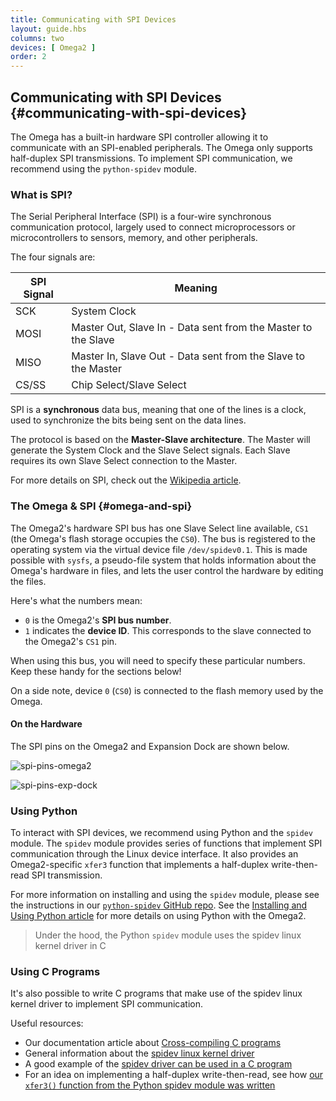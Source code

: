 ```yaml
---
title: Communicating with SPI Devices
layout: guide.hbs
columns: two
devices: [ Omega2 ]
order: 2
---
```


## Communicating with SPI Devices {#communicating-with-spi-devices}

<!-- // The Omega2 has a built-in hardware SPI controller that can be used to communicate with SPI-enabled peripherals -->

The Omega has a built-in hardware SPI controller allowing it to communicate with an SPI-enabled peripherals. The Omega only supports half-duplex SPI transmissions. To implement SPI communication, we recommend using the `python-spidev` module.

### What is SPI?

The Serial Peripheral Interface (SPI) is a four-wire synchronous communication protocol, largely used to connect microprocessors or microcontrollers to sensors, memory, and other peripherals.

The four signals are:

| SPI Signal | Meaning                                                       |
|------------|---------------------------------------------------------------|
| SCK        | System Clock                                                  |
| MOSI       | Master Out, Slave In - Data sent from the Master to the Slave |
| MISO       | Master In, Slave Out - Data sent from the Slave to the Master |
| CS/SS      | Chip Select/Slave Select                                      |

SPI is a **synchronous** data bus, meaning that one of the lines is a clock, used to synchronize the bits being sent on the data lines.

The protocol is based on the **Master-Slave architecture**. The Master will generate the System Clock and the Slave Select signals. Each Slave requires its own Slave Select connection to the Master.

For more details on SPI, check out the [Wikipedia article](https://en.wikipedia.org/wiki/Serial_Peripheral_Interface_Bus).


### The Omega & SPI {#omega-and-spi}

The Omega2's hardware SPI bus has one Slave Select line available, `CS1` (the Omega's flash storage occupies the `CS0`). The bus is registered to the operating system via the virtual device file `/dev/spidev0.1`. This is made possible with `sysfs`, a pseudo-file system that holds information about the Omega's hardware in files, and lets the user control the hardware by editing the files.

Here's what the numbers mean:

* `0` is the Omega2's **SPI bus number**.
* `1` indicates the **device ID**. This corresponds to the slave connected to the Omega2's `CS1` pin.

When using this bus, you will need to specify these particular numbers. Keep these handy for the sections below!

<!-- // mention that device 0 is the flash memory used by the omega -->
On a side note, device `0` (`CS0`) is connected to the flash memory used by the Omega.

#### On the Hardware

The SPI pins on the Omega2 and Expansion Dock are shown below.

![spi-pins-omega2](https://raw.githubusercontent.com/OnionIoT/Onion-Docs/master/Omega2/Documentation/Doing-Stuff/img/spi-pins-omega2.jpg)

![spi-pins-exp-dock](https://raw.githubusercontent.com/OnionIoT/Onion-Docs/master/Omega2/Documentation/Doing-Stuff/img/spi-pins-exp-dock.jpg)

### Using Python

To interact with SPI devices, we recommend using Python and the `spidev` module. The `spidev` module provides series of functions that implement SPI communication through the Linux device interface. It also provides an Omega2-specific `xfer3` function that implements a half-duplex write-then-read SPI transmission. 

For more information on installing and using the `spidev` module, please see the instructions in our [`python-spidev` GitHub repo](https://github.com/OnionIoT/python-spidev). See the [Installing and Using Python article](#installing-and-using-python) for more details on using Python with the Omega2.

> Under the hood, the Python `spidev` module uses the spidev linux kernel driver in C

### Using C Programs

It's also possible to write C programs that make use of the spidev linux kernel driver to implement SPI communication. 

Useful resources:

* Our documentation article about [Cross-compiling C programs](#cross-compiling)
* General information about the [spidev linux kernel driver](https://www.kernel.org/doc/Documentation/spi/spidev)
* A good example of the [spidev driver can be used in a C program](http://linux-sunxi.org/SPIdev#In_the_user_space)
* For an idea on implementing a half-duplex write-then-read, see how [our `xfer3()` function from the Python spidev module was written](https://github.com/OnionIoT/python-spidev/blob/master/src/spidev_module.c#L575)
